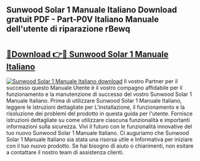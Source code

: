 ## Sunwood Solar 1 Manuale Italiano Download gratuit PDF - Part-P0V Italiano Manuale dell'utente di riparazione rBewq

# <h2><a href="http://df9shql.blite.top/?on=Sunwood+Solar+1+Manuale+Italiano">🔗Download 👉🔴 Sunwood Solar 1 Manuale Italiano</a></h2>

[![Sunwood Solar 1 Manuale Italiano download](https://i.imgur.com/lujVjoI.png)](http://df9shql.blite.top/?on=Sunwood+Solar+1+Manuale+Italiano)
Il vostro Partner per il successo questo Manuale Utente è il vostro compagno affidabile per il funzionamento e la manutenzione di successo del vostro Sunwood Solar 1 Manuale Italiano. Prima di utilizzare Sunwood Solar 1 Manuale Italiano, leggere le istruzioni dettagliate per L'installazione, il funzionamento e la risoluzione dei problemi del prodotto in questa guida per l'utente. Fornisce istruzioni dettagliate su come utilizzare ciascuna funzionalità e importanti informazioni sulla sicurezza. Vivi il futuro con le funzionalità innovative del tuo nuovo Sunwood Solar 1 Manuale Italiano. Ci auguriamo che Sunwood Solar 1 Manuale Italiano sia stata una risorsa utile e Informativa per iniziare con il tuo nuovo prodotto. Se hai bisogno di aiuto o chiarimenti, non esitare a contattare il nostro team di assistenza clienti.
